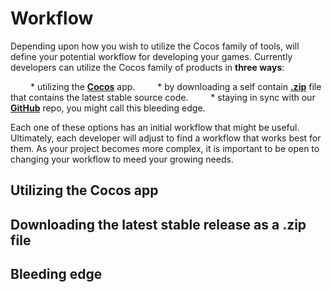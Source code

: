 # Workflow
Depending upon how you wish to utilize the Cocos family of tools, will define your potential workflow for developing your games. Currently developers can utilize the Cocos family of products in __three ways__:

&emsp;&emsp;  * utilizing the __[Cocos](http://cocos2d-x.org/download)__ app.
&emsp;&emsp;  * by downloading a self contain __[.zip](http://cocos2d-x.org/download)__ file that contains the latest stable source code.
&emsp;&emsp;  * staying in sync with our __[GitHub](https://github.com/cocos2d/cocos2d-x)__ repo, you might call this bleeding edge.

Each one of these options has an initial workflow that might be useful. Ultimately, each developer will adjust to find a workflow that works best for them. As your project becomes more complex, it is important to be open to changing your workflow to meed your growing needs.

## Utilizing the __Cocos__ app


## Downloading the latest stable release as a __.zip__ file

## Bleeding edge
